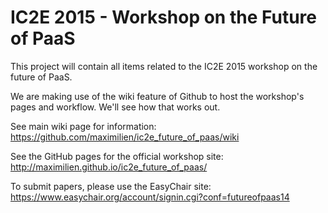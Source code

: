 IC2E 2015 - Workshop on the Future of PaaS
==========================================

This project will contain all items related to the IC2E 2015 workshop on the future of PaaS.

We are making use of the wiki feature of Github to host the workshop's pages and workflow.  We'll see how that works out.

See main wiki page for information: https://github.com/maximilien/ic2e_future_of_paas/wiki

See the GitHub pages for the official workshop site: http://maximilien.github.io/ic2e_future_of_paas/

To submit papers, please use the EasyChair site: https://www.easychair.org/account/signin.cgi?conf=futureofpaas14

